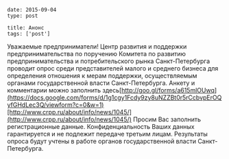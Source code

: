 ```
date: 2015-09-04
type: post

title: Анонс
tags: ['post']
```

Уважаемые предприниматели! Центр развития и поддержки предпринимательства по поручению Комитета по развитию предпринимательства и потребительского рынка Санкт-Петербурга проводит опрос среди представителей малого и среднего бизнеса для определения отношения к мерам поддержки, осуществляемым органами государственной власти Санкт-Петербурга. Анкету и комментарии можно заполнить здесь[http://goo.gl/forms/a615mlOUwq](https://docs.google.com/forms/d/1g1cgy1Fcdy9zy8uNZZBt0r5rCcbvpErOQyfGHdLec3Q/viewform?c=0&w=1)[http://www.crpp.ru/about/info/news/1045/](http://www.crpp.ru/about/info/news/1045/) Просим Вас заполнить регистрационные данные. Конфиденциальность Ваших данных гарантируется и не подлежит передаче третьим лицам. Результаты опроса будут учтены в работе органов государственной власти Санкт-Петербурга.
